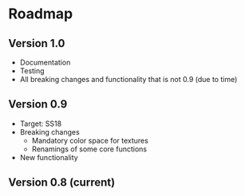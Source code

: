 # Roadmap

## Version 1.0

* Documentation
* Testing
* All breaking changes and functionality that is not 0.9 (due to time)

## Version 0.9

* Target: SS18
* Breaking changes
    * Mandatory color space for textures
    * Renamings of some core functions
* New functionality

## Version 0.8 (current)